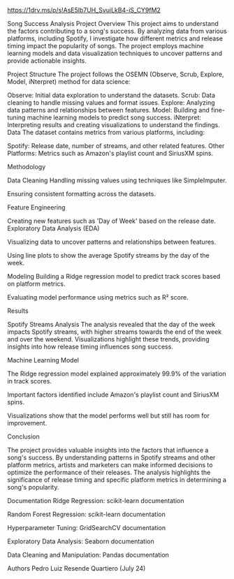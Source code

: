 https://1drv.ms/p/s!AsE5lb7UH_SvuiLkB4-iS_CY9fM2

Song Success Analysis Project
Overview
This project aims to understand the factors contributing to a song's success. By analyzing data from various platforms, including Spotify, I investigate how different metrics and release timing impact the popularity of songs. The project employs machine learning models and data visualization techniques to uncover patterns and provide actionable insights.

Project Structure
The project follows the OSEMN (Observe, Scrub, Explore, Model, iNterpret) method for data science:

Observe: Initial data exploration to understand the datasets.
Scrub: Data cleaning to handle missing values and format issues.
Explore: Analyzing data patterns and relationships between features.
Model: Building and fine-tuning machine learning models to predict song success.
iNterpret: Interpreting results and creating visualizations to understand the findings.
Data
The dataset contains metrics from various platforms, including:

Spotify: Release date, number of streams, and other related features.
Other Platforms: Metrics such as Amazon's playlist count and SiriusXM spins.

Methodology

Data Cleaning
Handling missing values using techniques like SimpleImputer.

Ensuring consistent formatting across the datasets.

Feature Engineering

Creating new features such as 'Day of Week' based on the release date.
Exploratory Data Analysis (EDA)

Visualizing data to uncover patterns and relationships between features.

Using line plots to show the average Spotify streams by the day of the week.


Modeling
Building a Ridge regression model to predict track scores based on platform metrics.

Evaluating model performance using metrics such as R² score.

Results


Spotify Streams Analysis
The analysis revealed that the day of the week impacts Spotify streams, with higher streams towards the end of the week and over the weekend.
Visualizations highlight these trends, providing insights into how release timing influences song success.

Machine Learning Model


The Ridge regression model explained approximately 99.9% of the variation in track scores.

Important factors identified include Amazon's playlist count and SiriusXM spins.

Visualizations show that the model performs well but still has room for improvement.


Conclusion


The project provides valuable insights into the factors that influence a song's success. By understanding patterns in Spotify streams and other platform metrics, artists and marketers can make informed decisions to optimize the performance of their releases. 
The analysis highlights the significance of release timing and specific platform metrics in determining a song's popularity.

Documentation
Ridge Regression: scikit-learn documentation

Random Forest Regression: scikit-learn documentation

Hyperparameter Tuning: GridSearchCV documentation

Exploratory Data Analysis: Seaborn documentation

Data Cleaning and Manipulation: Pandas documentation

Authors
Pedro Luiz Resende Quartiero (July 24)
